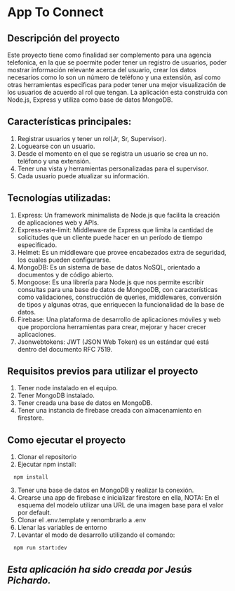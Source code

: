 # App To Connect

## Descripción del proyecto

Este proyecto tiene como finalidad ser complemento para una agencia telefonica, en la que se poermite poder tener un registro de usuarios, poder mostrar información relevante acerca del usuario, crear los datos necesarios como lo son un número de teléfono y una extensión, así como otras herramientas especificas para poder tener una mejor visualización de los usuarios de acuerdo al rol que tengan.
La aplicación esta construida con Node.js, Express y utiliza como base de datos MongoDB.

## Características principales:

1. Registrar usuarios y tener un rol(Jr, Sr, Supervisor).
2. Loguearse con un usuario.
3. Desde el momento en el que se registra un usuario se crea un no. teléfono y una extensión.
4. Tener una vista y herramientas personalizadas para el supervisor.
5. Cada usuario puede atualizar su información.

## Tecnologías utilizadas:

1. Express: Un framework minimalista de Node.js que facilita la creación de aplicaciones web y APIs.
2. Express-rate-limit: Middleware de Express que limita la cantidad de solicitudes que un cliente puede hacer en un período de tiempo especificado.
3. Helmet: Es un middleware que provee encabezados extra de seguridad, los cuales pueden configurarse.
4. MongoDB: Es un sistema de base de datos NoSQL, orientado a documentos y de código abierto.
5. Mongoose: Es una librería para Node.js que nos permite escribir consultas para una base de datos de MongooDB, con características como validaciones, construcción de queries, middlewares, conversión de tipos y algunas otras, que enriquecen la funcionalidad de la base de datos.
6. Firebase: Una plataforma de desarrollo de aplicaciones móviles y web que proporciona herramientas para crear, mejorar y hacer crecer aplicaciones.
7. Jsonwebtokens: JWT (JSON Web Token) es un estándar qué está dentro del documento RFC 7519.

## Requisitos previos para utilizar el proyecto

1. Tener node instalado en el equipo.
2. Tener MongoDB instalado.
3. Tener creada una base de datos en MongoDB.
4. Tener una instancia de firebase creada con almacenamiento en firestore.

## Como ejecutar el proyecto

1. Clonar el repositorio
2. Ejecutar npm install:

```
  npm install
```

3. Tener una base de datos en MongoDB y realizar la conexión.
4. Crearse una app de firebase e inicializar firestore en ella, NOTA: En el esquema del modelo utilizar una URL de una imagen base para el valor por default.
5. Clonar el .env.template y renombrarlo a .env
6. Llenar las variables de entorno
7. Levantar el modo de desarrollo utilizando el comando:

```
  npm run start:dev
```

## _Esta aplicación ha sido creada por Jesús Pichardo._
